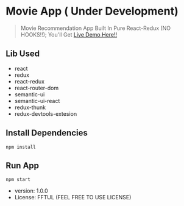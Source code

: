# Movie App ( Under Development)

> Movie Recommendation App Built In Pure React-Redux (NO HOOKS!!);
> You'll Get [Live Demo Here!!](https://sabkabadlalegafaisal.herokuapp.com/)

## Lib Used

- react
- redux
- react-redux
- react-router-dom
- semantic-ui
- semantic-ui-react
- redux-thunk
- redux-devtools-extesion

## Install Dependencies

```
npm install
```

## Run App

```
npm start
```

- version: 1.0.0
- License: FFTUL (FEEL FREE TO USE LICENSE)
